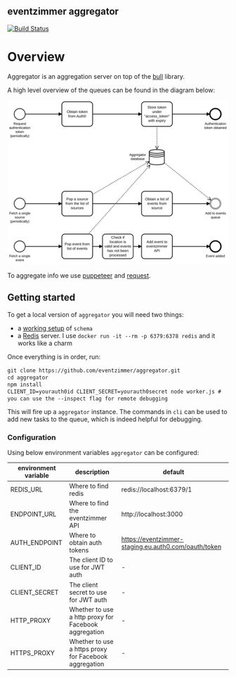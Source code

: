 eventzimmer aggregator
----------------------
[![Build Status](https://travis-ci.org/eventzimmer/aggregator.svg?branch=master)](https://travis-ci.org/eventzimmer/aggregator)

# Overview

Aggregator is an aggregation server on top of the [bull](https://github.com/OptimalBits/bull) library.

A high level overview of the queues can be found in the diagram below:

![aggregator process](./docs/aggregator.svg "aggregator process")

To aggregate info we use [puppeteer](https://github.com/GoogleChrome/puppeteer) and [request](https://github.com/request/request).

## Getting started

To get a local version of `aggregator` you will need two things:

- a [working setup](https://github.com/eventzimmer/schema/blob/master/SETUP.md) of `schema`
- a [Redis](https://redis.io) server. I use `docker run -it --rm -p 6379:6378 redis` and it works like a charm

Once everything is in order, run:

```
git clone https://github.com/eventzimmer/aggregator.git
cd aggregator
npm install
CLIENT_ID=yourauth0id CLIENT_SECRET=yourauth0secret node worker.js # you can use the --inspect flag for remote debugging
```

This will fire up a `aggregator` instance. The commands in `cli` can be used to add new tasks to the queue, which is indeed helpful for debugging. 

### Configuration

Using below environment variables `aggregator` can be configured:

| environment variable | description                                           | default                                              |
|----------------------|-------------------------------------------------------|------------------------------------------------------|
| REDIS_URL            | Where to find redis                                   | redis://localhost:6379/1                             |
| ENDPOINT_URL         | Where to find the eventzimmer API                     | http://localhost:3000                                |
| AUTH_ENDPOINT        | Where to obtain auth tokens                           | https://eventzimmer-staging.eu.auth0.com/oauth/token |
| CLIENT_ID            | The client ID to use for JWT auth                     | -                                                    |
| CLIENT_SECRET        | The client secret to use for JWT auth                 | -                                                    |
| HTTP_PROXY           | Whether to use a http proxy for Facebook aggregation  | -                                                    |
| HTTPS_PROXY          | Whether to use a https proxy for Facebook aggregation | -                                                    |
